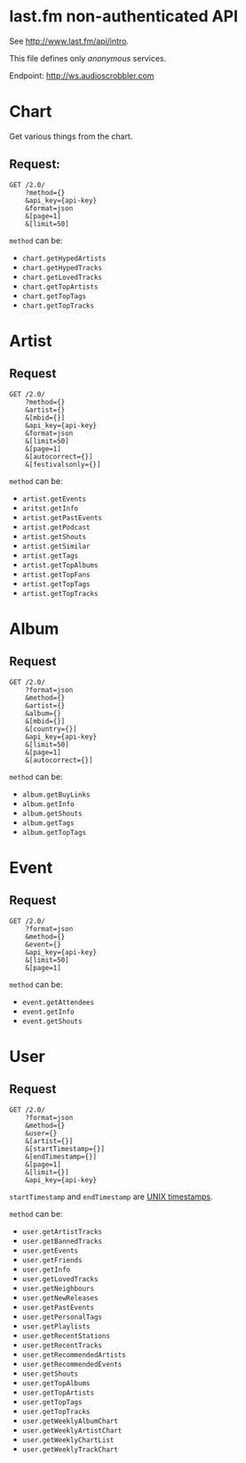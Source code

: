 # last.fm non-authenticated API

See <http://www.last.fm/api/intro>.

This file defines only _anonymous_ services.

Endpoint: http://ws.audioscrobbler.com

# Chart

Get various things from the chart.

## Request:

````
GET /2.0/
    ?method={}
    &api_key={api-key}
    &format=json
    &[page=1]
    &[limit=50]
````

 `method` can be:
- `chart.getHypedArtists`
- `chart.getHypedTracks`
- `chart.getLovedTracks`
- `chart.getTopArtists`
- `chart.getTopTags`
- `chart.getTopTracks`

# Artist

## Request
````
GET /2.0/
    ?method={}
    &artist={}
    &[mbid={}]
    &api_key={api-key}
    &format=json
    &[limit=50]
    &[page=1]
    &[autocorrect={}]
    &[festivalsonly={}]
````

 `method` can be:
- `artist.getEvents`
- `aritst.getInfo`
- `artist.getPastEvents`
- `artist.getPodcast`
- `artist.getShouts`
- `artist.getSimilar`
- `artist.getTags`
- `artist.getTopAlbums`
- `artist.getTopFans`
- `artist.getTopTags`
- `artist.getTopTracks`

# Album

## Request
````
GET /2.0/
    ?format=json
    &method={}
    &artist={}
    &album={}
    &[mbid={}]
    &[country={}]
    &api_key={api-key}
    &[limit=50]
    &[page=1]
    &[autocorrect={}]
````

 `method` can be:
- `album.getBuyLinks`
- `album.getInfo`
- `album.getShouts`
- `album.getTags`
- `album.getTopTags`

# Event

## Request
````
GET /2.0/
    ?format=json
    &method={}
    &event={}
    &api_key={api-key}
    &[limit=50]
    &[page=1]
````

 `method` can be:
- `event.getAttendees`
- `event.getInfo`
- `event.getShouts`

# User

## Request

````
GET /2.0/
    ?format=json
    &method={}
    &user={}
    &[artist={}]
    &[startTimestamp={}]
    &[endTimestamp={}]
    &[page=1]
    &[limit={}]
    &api_key={api-key}
````

`startTimestamp` and `endTimestamp` are
[UNIX timestamps](http://en.wikipedia.org/wiki/Unix_time).

 `method` can be:
- `user.getArtistTracks`
- `user.getBannedTracks`
- `user.getEvents`
- `user.getFriends`
- `user.getInfo`
- `user.getLovedTracks`
- `user.getNeighbours`
- `user.getNewReleases`
- `user.getPastEvents`
- `user.getPersonalTags`
- `user.getPlaylists`
- `user.getRecentStations`
- `user.getRecentTracks`
- `user.getRecommendedArtists`
- `user.getRecommendedEvents`
- `user.getShouts`
- `user.getTopAlbums`
- `user.getTopArtists`
- `user.getTopTags`
- `user.getTopTracks`
- `user.getWeeklyAlbumChart`
- `user.getWeeklyArtistChart`
- `user.getWeeklyChartList`
- `user.getWeeklyTrackChart`
